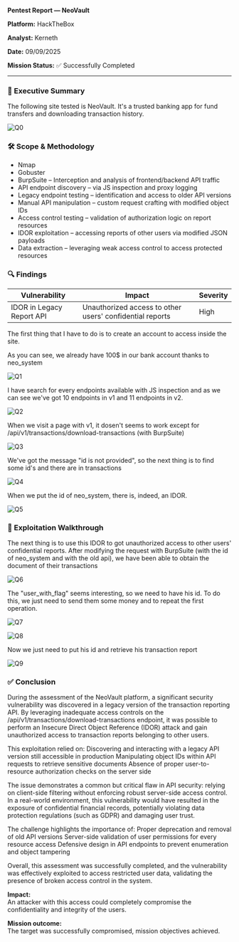 **Pentest Report — NeoVault**

**Platform:** HackTheBox

**Analyst:** Kerneth

**Date:** 09/09/2025

**Mission Status:** ✅ Successfully Completed

---

### 🎯 Executive Summary

The following site tested is NeoVault. It's a trusted banking app for fund transfers and downloading transaction history.


![Q0](images/main_neovault.png)


### 🛠️ Scope & Methodology

* Nmap
* Gobuster
* BurpSuite – Interception and analysis of frontend/backend API traffic
* API endpoint discovery – via JS inspection and proxy logging
* Legacy endpoint testing – identification and access to older API versions
* Manual API manipulation – custom request crafting with modified object IDs
* Access control testing – validation of authorization logic on report resources
* IDOR exploitation – accessing reports of other users via modified JSON payloads
* Data extraction – leveraging weak access control to access protected resources

### 🔍 Findings


| Vulnerability             | Impact                                                   | Severity |
| ------------------------- | -------------------------------------------------------- | -------- |
| IDOR in Legacy Report API | Unauthorized access to other users' confidential reports | High     |


The first thing that I have to do is to create an account to access inside the site.

As you can see, we already have 100$ in our bank account thanks to neo_system

![Q1](images/neo_system_neovault.png)


I have search for every endpoints available with JS inspection and as we can see we've got 10 endpoints in v1 and 11 endpoints in v2.


![Q2](images/api_neovault.png)


When we visit a page with v1, it dosen't seems to work except for /api/v1/transactions/download-transactions (with BurpSuite)


![Q3](images/download_transa_neovault.png)


We've got the message "id is not provided", so the next thing is to find some id's and there are in transactions


![Q4](images/transactions_neovault.png)


When we put the id of neo_system, there is, indeed, an IDOR.


![Q5](images/id_transa_download_neovault.png)


### 🧩 Exploitation Walkthrough

The next thing is to use this IDOR to got unauthorized access to other users' confidential reports.
After modifying the request with BurpSuite (with the id of neo_system and with the old api), we have been able to obtain the document of their transactions


![Q6](images/user_with_flag_neovault.png)


The "user_with_flag" seems interesting, so we need to have his id. To do this, we just need to send them some money and to repeat the first operation.


![Q7](images/transfer_user_with_flag_neovault.png)




![Q8](images/id_user_neovault.png)




Now we just need to put his id and retrieve his transaction report


![Q9](images/user_with_flag_neovault.png)


### ✅ Conclusion

During the assessment of the NeoVault platform, a significant security vulnerability was discovered in a legacy version of the transaction reporting API. By leveraging inadequate access controls on the /api/v1/transactions/download-transactions endpoint, it was possible to perform an Insecure Direct Object Reference (IDOR) attack and gain unauthorized access to transaction reports belonging to other users.

This exploitation relied on:
Discovering and interacting with a legacy API version still accessible in production
Manipulating object IDs within API requests to retrieve sensitive documents
Absence of proper user-to-resource authorization checks on the server side

The issue demonstrates a common but critical flaw in API security: relying on client-side filtering without enforcing robust server-side access control. In a real-world environment, this vulnerability would have resulted in the exposure of confidential financial records, potentially violating data protection regulations (such as GDPR) and damaging user trust.

The challenge highlights the importance of:
Proper deprecation and removal of old API versions
Server-side validation of user permissions for every resource access
Defensive design in API endpoints to prevent enumeration and object tampering

Overall, this assessment was successfully completed, and the vulnerability was effectively exploited to access restricted user data, validating the presence of broken access control in the system.

**Impact:**  
An attacker with this access could completely compromise the confidentiality and integrity of the users.  

**Mission outcome:**  
The target was successfully compromised, mission objectives achieved.  

